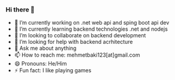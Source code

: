 ### Hi there 👋


- 🔭 I’m currently working on .net web api and sping boot api dev
- 🌱 I’m currently learning backend technologies .net and nodejs
- 👯 I’m looking to collaborate on backend development
- 🤔 I’m looking for help with backend acrhitecture
- 💬 Ask me about anything 
- 📫 How to reach me: mehmetbaki123[at]gmail.com
- 😄 Pronouns: He/Him
- ⚡ Fun fact: I like playing games

